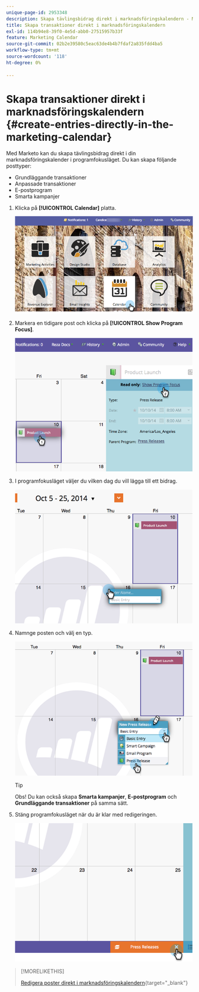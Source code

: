```yaml
---
unique-page-id: 2953348
description: Skapa tävlingsbidrag direkt i marknadsföringskalendern - Marketo Docs - produktdokumentation
title: Skapa transaktioner direkt i marknadsföringskalendern
exl-id: 114b94e8-39f0-4e5d-abb0-27515957b33f
feature: Marketing Calendar
source-git-commit: 02b2e39580c5eac63de4b4b7fdaf2a835fdd4ba5
workflow-type: tm+mt
source-wordcount: '118'
ht-degree: 0%

---
```


# Skapa transaktioner direkt i marknadsföringskalendern {#create-entries-directly-in-the-marketing-calendar}

Med Marketo kan du skapa tävlingsbidrag direkt i din marknadsföringskalender i programfokusläget. Du kan skapa följande posttyper:

* Grundläggande transaktioner
* Anpassade transaktioner
* E-postprogram
* Smarta kampanjer

1. Klicka på **[!UICONTROL Calendar]** platta.

   ![](assets/2017-05-10-15-30-47-2.png)

1. Markera en tidigare post och klicka på **[!UICONTROL Show Program Focus]**.

   ![](assets/image2014-10-20-13-3a7-3a55.png)

1. I programfokusläget väljer du vilken dag du vill lägga till ett bidrag.

   ![](assets/image2014-10-20-13-3a8-3a6.png)

1. Namnge posten och välj en typ.

   ![](assets/image2014-10-20-13-3a8-3a19.png)

   >[!TIP]
   >
   >Obs! Du kan också skapa **Smarta kampanjer**, **E-postprogram** och **Grundläggande transaktioner** på samma sätt.

1. Stäng programfokusläget när du är klar med redigeringen.

   ![](assets/image2014-10-20-13-3a8-3a29.png)

>[!MORELIKETHIS]
>
>[Redigera poster direkt i marknadsföringskalendern](/help/marketo/product-docs/core-marketo-concepts/marketing-calendar/working-with-the-calendar/edit-entries-directly-in-the-marketing-calendar.md){target="_blank"}
